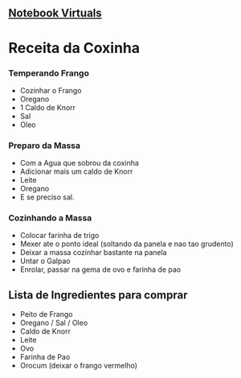 ## <a href="../index.md" >Notebook Virtuals</a>


# Receita da Coxinha  


### Temperando Frango 
- Cozinhar o Frango 
- Oregano 
- 1 Caldo de Knorr 
- Sal 
- Oleo

### Preparo da Massa 
- Com a Agua que sobrou da coxinha
- Adicionar mais um caldo de Knorr
- Leite
- Oregano 
- E se preciso sal.

### Cozinhando a Massa

- Colocar farinha de trigo  
- Mexer ate o ponto ideal (soltando da panela e nao tao grudento)
- Deixar a massa cozinhar bastante na panela 
- Untar o Galpao 
- Enrolar, passar na gema de ovo e farinha de pao 

## Lista de Ingredientes para comprar
- Peito de Frango
- Oregano / Sal / Oleo
- Caldo de Knorr 
- Leite
- Ovo  
- Farinha de Pao 
- Orocum (deixar o frango vermelho)